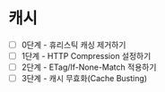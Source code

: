 # 캐시

- [ ] 0단계 - 휴리스틱 캐싱 제거하기
- [ ] 1단계 - HTTP Compression 설정하기
- [ ] 2단계 - ETag/If-None-Match 적용하기
- [ ] 3단계 - 캐시 무효화(Cache Busting)
